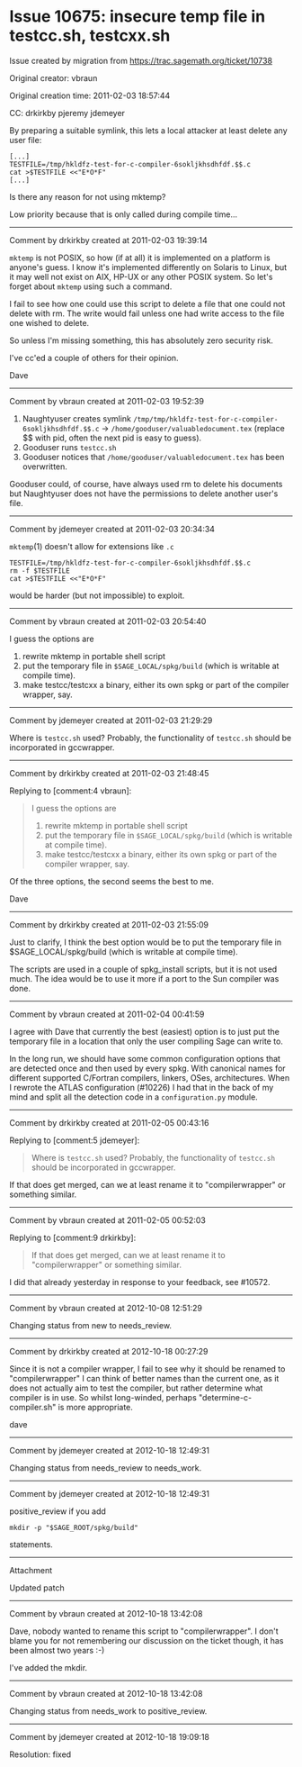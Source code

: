 # Issue 10675: insecure temp file in testcc.sh, testcxx.sh

Issue created by migration from https://trac.sagemath.org/ticket/10738

Original creator: vbraun

Original creation time: 2011-02-03 18:57:44

CC:  drkirkby pjeremy jdemeyer

By preparing a suitable symlink, this lets a local attacker at least delete any user file:

```
[...]
TESTFILE=/tmp/hkldfz-test-for-c-compiler-6sokljkhsdhfdf.$$.c
cat >$TESTFILE <<"E*O*F"
[...]
```

Is there any reason for not using mktemp?

Low priority because that is only called during compile time...


---

Comment by drkirkby created at 2011-02-03 19:39:14

`mktemp` is not POSIX, so how (if at all) it is implemented on a platform is anyone's guess. I know it's implemented differently on Solaris to Linux, but it may well not exist on AIX, HP-UX or any other POSIX system. So let's forget about `mktemp` using such a command. 

I fail to see how one could use this script to delete a file that one could not delete with rm. The write would fail unless one had write access to the file one wished to delete. 

So unless I'm missing something, this has absolutely zero security risk. 

I've cc'ed a couple of others for their opinion. 


Dave


---

Comment by vbraun created at 2011-02-03 19:52:39

1. Naughtyuser creates symlink `/tmp/tmp/hkldfz-test-for-c-compiler-6sokljkhsdhfdf.$$.c` -> `/home/gooduser/valuabledocument.tex` (replace $$ with pid, often the next pid is easy to guess).
  1. Gooduser runs `testcc.sh`
  1. Gooduser notices that `/home/gooduser/valuabledocument.tex` has been overwritten.

Gooduser could, of course, have always used rm to delete his documents but Naughtyuser does not have the permissions to delete another user's file.


---

Comment by jdemeyer created at 2011-02-03 20:34:34

`mktemp`(1) doesn't allow for extensions like `.c`


```
TESTFILE=/tmp/hkldfz-test-for-c-compiler-6sokljkhsdhfdf.$$.c
rm -f $TESTFILE
cat >$TESTFILE <<"E*O*F"
```

would be harder (but not impossible) to exploit.


---

Comment by vbraun created at 2011-02-03 20:54:40

I guess the options are 
  1. rewrite mktemp in portable shell script
  1. put the temporary file in `$SAGE_LOCAL/spkg/build` (which is writable at compile time). 
  2. make testcc/testcxx a binary, either its own spkg or part of the compiler wrapper, say.


---

Comment by jdemeyer created at 2011-02-03 21:29:29

Where is `testcc.sh` used?  Probably, the functionality of `testcc.sh` should be incorporated in gccwrapper.


---

Comment by drkirkby created at 2011-02-03 21:48:45

Replying to [comment:4 vbraun]:
> I guess the options are 
>   1. rewrite mktemp in portable shell script
>   1. put the temporary file in `$SAGE_LOCAL/spkg/build` (which is writable at compile time). 
>   2. make testcc/testcxx a binary, either its own spkg or part of the compiler wrapper, say.

Of the three options, the second seems the best to me. 

Dave


---

Comment by drkirkby created at 2011-02-03 21:55:09

Just to clarify, I think the best option would be to put the temporary file in $SAGE_LOCAL/spkg/build (which is writable at compile time). 

The scripts are used in a couple of spkg_install scripts, but it is not used much. The idea would be to use it more if a port to the Sun compiler was done.


---

Comment by vbraun created at 2011-02-04 00:41:59

I agree with Dave that currently the best (easiest) option is to just put the temporary file in a location that only the user compiling Sage can write to. 

In the long run, we should have some common configuration options that are detected once and then used by every spkg. With canonical names for different supported C/Fortran compilers, linkers, OSes, architectures. When I rewrote the ATLAS configuration (#10226) I had that in the back of my mind and split all the detection code in a `configuration.py` module.


---

Comment by drkirkby created at 2011-02-05 00:43:16

Replying to [comment:5 jdemeyer]:
> Where is `testcc.sh` used?  Probably, the functionality of `testcc.sh` should be incorporated in gccwrapper.

If that does get merged, can we at least rename it to "compilerwrapper" or something similar.


---

Comment by vbraun created at 2011-02-05 00:52:03

Replying to [comment:9 drkirkby]:
> If that does get merged, can we at least rename it to "compilerwrapper" or something similar. 

I did that already yesterday in response to your feedback, see #10572.


---

Comment by vbraun created at 2012-10-08 12:51:29

Changing status from new to needs_review.


---

Comment by drkirkby created at 2012-10-18 00:27:29

Since it is not a compiler wrapper, I fail to see why it should be renamed to "compilerwrapper" I can think of better names than the current one, as it does not actually aim to test the compiler, but rather determine what compiler is in use. So whilst long-winded, perhaps "determine-c-compiler.sh" is more appropriate. 

dave


---

Comment by jdemeyer created at 2012-10-18 12:49:31

Changing status from needs_review to needs_work.


---

Comment by jdemeyer created at 2012-10-18 12:49:31

positive_review if you add

```
mkdir -p "$SAGE_ROOT/spkg/build"
```

statements.


---

Attachment

Updated patch


---

Comment by vbraun created at 2012-10-18 13:42:08

Dave, nobody wanted to rename this script to "compilerwrapper". I don't blame you for not remembering our discussion on the ticket though, it has been almost two years :-)

I've added the mkdir.


---

Comment by vbraun created at 2012-10-18 13:42:08

Changing status from needs_work to positive_review.


---

Comment by jdemeyer created at 2012-10-18 19:09:18

Resolution: fixed
